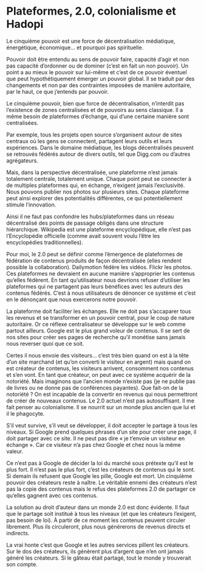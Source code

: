 # Plateformes, 2.0, colonialisme et Hadopi

Le cinquième pouvoir est une force de décentralisation médiatique, énergétique, économique… et pourquoi pas spirituelle.

Pouvoir doit être entendu au sens de pouvoir faire, capacité d’agir et non pas capacité d’ordonner ou de dominer (c’est en fait un non pouvoir). Un point a au mieux le pouvoir sur lui-même et c’est de ce pouvoir éventuel que peut hypothétiquement émerger un pouvoir global. Il se traduit par des changements et non par des contraintes imposées de manière autoritaire, par le haut, ce que j’entends par pouvoir.<span id="more-5393"></span>

Le cinquième pouvoir, bien que force de décentralisation, n’interdit pas l’existence de zones centralisées et de pouvoirs au sens classique. Il a même besoin de plateformes d’échange, qui d’une certaine manière sont centralisées.

Par exemple, tous les projets open source s’organisent autour de sites centraux où les gens se connectent, partagent leurs outils et leurs expériences. Dans le domaine médiatique, les blogs décentralisés peuvent se retrouvés fédérés autour de divers outils, tel que Digg.com ou d’autres agrégateurs.

Mais, dans la perspective décentralisée, une plateforme n’est jamais totalement centrale, totalement unique. Chaque point peut se connecter à de multiples plateformes qui, en échange, n’exigent jamais l’exclusivité. Nous pouvons publier nos photos sur plusieurs sites. Chaque plateforme peut ainsi explorer des potentialités différentes, ce qui potentiellement stimule l’innovation.

Ainsi il ne faut pas confondre les hubs/plateformes dans un réseau décentralisé des points de passage obligés dans une structure hiérarchique. Wikipedia est une plateforme encyclopédique, elle n’est pas l’Encyclopédie officielle (comme avait souvent voulu l’être les encyclopédies traditionnelles).

Pour moi, le 2.0 peut se définir comme l’émergence de plateformes de fédération de contenus produits de façon décentralisée (elles rendent possible la collaboration). Dailymotion fédère les vidéos. Flickr les photos. Ces plateformes ne devraient en aucune manière s’approprier les contenus qu’elles fédèrent. En tant qu’utilisateur nous devrions refuser d’utiliser les plateformes qui ne partagent pas leurs bénéfices avec les auteurs des contenus fédérés. C’est à nous utilisateurs de dénoncer ce système et c’est en le dénonçant que nous exercerons notre pouvoir.

La plateforme doit faciliter les échanges. Elle ne doit pas s’accaparer tous les revenus et se transformer en un pouvoir central, pour le coup de nature autoritaire. Or ce réflexe centralisateur se développe sur le web comme partout ailleurs. Google est le plus grand voleur de contenus. Il se sert de nos sites pour créer ses pages de recherche qu’il monétise sans jamais nous reverser quoi que ce soit.

Certes il nous envoie des visiteurs… c’est très bien quand on est à la tête d’un site marchand (et qu’on converti le visiteur en argent) mais quand on est créateur de contenus, les visiteurs arrivent, consomment nos contenus et s’en vont. En tant que créateur, on peut avec ce système acquérir de la notoriété. Mais imaginons que l’ancien monde n’existe pas (je ne publie pas de livres ou ne donne pas de conférences payantes). Que fait-on de la notoriété ? On est incapable de la convertir en revenus qui nous permettront de créer de nouveaux contenus. Le 2.0 actuel n’est pas autosuffisant. Il me fait penser au colonialisme. Il se nourrit sur un monde plus ancien que lui et il le phagocyte.

S’il veut survive, s’il veut se développer, il doit accepter le partage à tous les niveaux. Si Google prend quelques phrases d’un site pour créer une page, il doit partager avec ce site. Il ne peut pas dire « je t’envoie un visiteur en échange ». Car ce visiteur n’a pas chez Google et chez nous la même valeur.

Ce n’est pas à Google de décider la loi du marché sous prétexte qu’il est le plus fort. Il n’est pas le plus fort, c’est les créateurs de contenus qui le sont. Si demain ils refusent que Google les pille, Google est mort. Un cinquième pouvoir des créateurs reste à naître. Le véritable ennemi des créateurs n’est pas la copie des contenus mais le refus des plateformes 2.0 de partager ce qu’elles gagnent avec ces contenus.

La solution au droit d’auteur dans un monde 2.0 est donc évidente. Il faut que le partage soit institué à tous les niveaux (et que les créateurs l’exigent, pas besoin de loi). À partir de ce moment les contenus peuvent circuler librement. Plus ils circuleront, plus nous générerons de revenus directs et indirects.

La vrai honte c’est que Google et les autres services pillent les créateurs. Sur le dos des créateurs, ils génèrent plus d’argent que n’en ont jamais généré les créateurs. Si le gâteau était partagé, tout le monde y trouverait son compte.